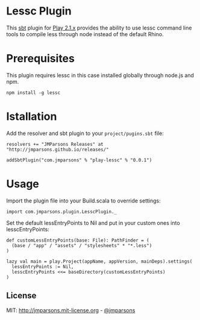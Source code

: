 # Lessc Plugin
This [sbt][sbt] plugin for [Play 2.1.x][play] provides the ability to use lessc command line tools to compile less through node instead of the default Rhino.

# Prerequisites
This plugin requires lessc in this case installed globally through node.js and npm.

    npm install -g lessc

# Istallation
Add the resolver and sbt plugin to your `project/pugins.sbt` file:

    resolvers += "JMParsons Releases" at "http://jmparsons.github.io/releases/"

    addSbtPlugin("com.jmparsons" % "play-lessc" % "0.0.1")

# Usage
Import the plugin file into your Build.scala to override settings:

    import com.jmparsons.plugin.LesscPlugin._

Set the default lessEntryPoints to Nil and put in your custom ones into lesscEntryPoints:

    def customLessEntryPoints(base: File): PathFinder = (
      (base / "app" / "assets" / "stylesheets" * "*.less")
    )

    lazy val main = play.Project(appName, appVersion, mainDeps).settings(
      lessEntryPoints := Nil,
      lesscEntryPoints <<= baseDirectory(customLessEntryPoints)
    )

## License
MIT: <http://jmparsons.mit-license.org> - [@jmparsons](http://twitter.com/jmparsons)

[play]: http://www.playframework.org/
[sbt]: https://github.com/harrah/xsbt